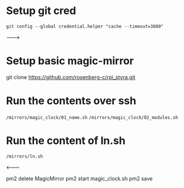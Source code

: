 
# Setup git cred
```
git config --global credential.helper "cache --timeout=3600"
```

--->
# Setup basic magic-mirror
git clone https://github.com/rosenberg-c/rpi_styra.git


# Run the contents over ssh
`/mirrors/magic_clock/01_name.sh`
`/mirrors/magic_clock/02_modules.sh`

# Run the content of ln.sh
`/mirrors/ln.sh`

<---

pm2 delete MagicMirror
pm2 start magic_clock.sh
pm2 save
